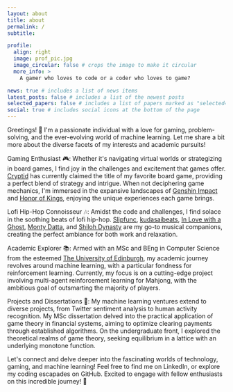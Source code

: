 ```yaml
---
layout: about
title: about
permalink: /
subtitle:

profile:
  align: right
  image: prof_pic.jpg
  image_circular: false # crops the image to make it circular
  more_info: >
    A gamer who loves to code or a coder who loves to game?

news: true # includes a list of news items
latest_posts: false # includes a list of the newest posts
selected_papers: false # includes a list of papers marked as "selected={true}"
social: true # includes social icons at the bottom of the page
---
```


Greetings! 👋 I'm a passionate individual with a love for gaming, problem-solving, and the ever-evolving world of machine learning. Let me share a bit more about the diverse facets of my interests and academic pursuits!

Gaming Enthusiast 🎮: Whether it's navigating virtual worlds or strategizing in board games, I find joy in the challenges and excitement that games offer. [Cryptid](https://boardgamegeek.com/boardgame/246784/cryptid) has currently claimed the title of my favorite board game, providing a perfect blend of strategy and intrigue. When not deciphering game mechanics, I'm immersed in the expansive landscapes of [Genshin Impact](https://genshin.hoyoverse.com/) and [Honor of Kings](https://www.honorofkings.com/), enjoying the unique experiences each game brings.

Lofi Hip-Hop Connoisseur 🎶: Amidst the code and challenges, I find solace in the soothing beats of lofi hip-hop. [Slipfunc](https://soundcloud.com/pauli-niemi), [kudasaibeats](https://soundcloud.com/kudasaibeats), [In Love with a Ghost](https://soundcloud.com/in-love-with-a-ghost), [Monty Datta](https://soundcloud.com/montydatta), and [Shiloh Dynasty](https://soundcloud.com/shiloh-dynasty) are my go-to musical companions, creating the perfect ambiance for both work and relaxation.

Academic Explorer 📚: Armed with an MSc and BEng in Computer Science from the esteemed [The University of Edinburgh](https://www.ed.ac.uk/), my academic journey revolves around machine learning, with a particular fondness for reinforcement learning. Currently, my focus is on a cutting-edge project involving multi-agent reinforcement learning for Mahjong, with the ambitious goal of outsmarting the majority of players.

Projects and Dissertations 🚀: My machine learning ventures extend to diverse projects, from Twitter sentiment analysis to human activity recognition. My MSc dissertation delved into the practical application of game theory in financial systems, aiming to optimize clearing payments through established algorithms. On the undergraduate front, I explored the theoretical realms of game theory, seeking equilibrium in a lattice with an underlying monotone function.

Let's connect and delve deeper into the fascinating worlds of technology, gaming, and machine learning! Feel free to find me on LinkedIn, or explore my coding escapades on GitHub. Excited to engage with fellow enthusiasts on this incredible journey! 🚀
